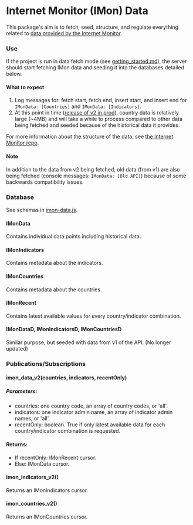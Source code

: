 Internet Monitor (IMon) Data
============================

This package's aim is to fetch, seed, structure, and regulate everything related to [data provided by the Internet Monitor](https://thenetmonitor.org/sources/dashboard-data). 

### Use

If the project is run in data fetch mode (see [getting_started.md](../../docs/getting_started.md)), the server should start fetching IMon data and seeding it into the databases detailed below.

#### What to expect

1. Log messages for: fetch start, fetch end, insert start, and insert end for `IMonData: [Countries]` and `IMonData: [Indicators]`.
2. At this point in time ([release of v2 in prod](https://thenetmonitor.org/v2/countries)), country data is relatively large (~4MB) and will take a while to process compared to other data being fetched and seeded because of the historical data it provides.

For more information about the structure of the data, see [the Internet Monitor repo](https://github.com/berkmancenter/internet_monitor/blob/dev/doc/platform_data_api.md).

#### Note

In addition to the data from v2 being fetched, old data (from v1) are also being fetched (console messages: `IMonData: [Old API]`) because of some backwards compatibility issues.

### Database

See schemas in [imon-data.js](imon-data.js).

#### IMonData
Contains individual data points including historical data.

#### IMonIndicators
Contains metadata about the indicators.

#### IMonCountries
Contains metadata about the countries.

#### IMonRecent
Contains latest available values for every country/indicator combination.

#### IMonDataD, IMonIndicatorsD, IMonCountriesD
Similar purpose, but seeded with data from v1 of the API. (No longer updated)

### Publications/Subscriptions

#### imon_data_v2(countries, indicators, recentOnly)

##### Parameters:
- countries: one country code, an array of country codes, or 'all'.
- indicators: one indicator admin name, an array of indicator admin names, or 'all'.
- recentOnly: boolean. True if only latest available data for each country/indicator combination is requested.

#### Returns:
- If recentOnly: IMonRecent cursor.
- Else: IMonData cursor.

#### imon_indicators_v2()

Returns an IMonIndicators cursor.

#### imon_countries_v2()

Returns an IMonCountries cursor.

